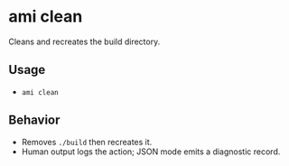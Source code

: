 # ami clean

Cleans and recreates the build directory.

## Usage

- `ami clean`

## Behavior

- Removes `./build` then recreates it.
- Human output logs the action; JSON mode emits a diagnostic record.
